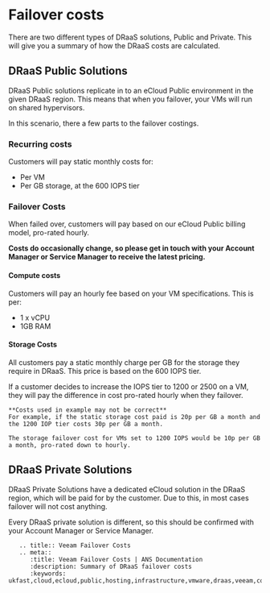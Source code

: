 # Failover costs
There are two different types of DRaaS solutions, Public and Private. This will give you a summary of how the DRaaS costs are calculated.

## DRaaS Public Solutions
DRaaS Public solutions replicate in to an eCloud Public environment in the given DRaaS region. This means that when you failover, your VMs will run on shared hypervisors.

In this scenario, there a few parts to the failover costings.

### Recurring costs
Customers will pay static monthly costs for:
- Per VM
- Per GB storage, at the 600 IOPS tier

### Failover Costs
When failed over, customers will pay based on our eCloud Public billing model, pro-rated hourly.

**Costs do occasionally change, so please get in touch with your Account Manager or Service Manager to receive the latest pricing.**

#### Compute costs
Customers will pay an hourly fee based on your VM specifications. This is per:
- 1 x vCPU
- 1GB RAM

#### Storage Costs
All customers pay a static monthly charge per GB for the storage they require in DRaaS. This price is based on the 600 IOPS tier.

If a customer decides to increase the IOPS tier to 1200 or 2500 on a VM, they will pay the difference in cost pro-rated hourly when they failover.

```eval_rst
**Costs used in example may not be correct**
For example, if the static storage cost paid is 20p per GB a month and the 1200 IOP tier costs 30p per GB a month.

The storage failover cost for VMs set to 1200 IOPS would be 10p per GB a month, pro-rated down to hourly.
```

## DRaaS Private Solutions

DRaaS Private Solutions have a dedicated eCloud solution in the DRaaS region, which will be paid for by the customer. Due to this, in most cases failover will not cost anything.

Every DRaaS private solution is different, so this should be confirmed with your Account Manager or Service Manager.



```eval_rst
   .. title:: Veeam Failover Costs
   .. meta::
      :title: Veeam Failover Costs | ANS Documentation
      :description: Summary of DRaaS failover costs
      :keywords: ukfast,cloud,ecloud,public,hosting,infrastructure,vmware,draas,veeam,connect,dr,replication,backup,failover
```
